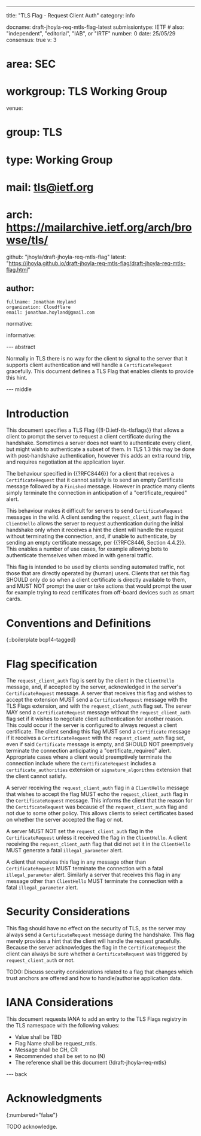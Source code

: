 ---
title: "TLS Flag - Request Client Auth"
category: info

docname: draft-jhoyla-req-mtls-flag-latest
submissiontype: IETF  # also: "independent", "editorial", "IAB", or "IRTF"
number: 0
date: 25/05/29
consensus: true
v: 3
# area: SEC
# workgroup: TLS Working Group
venue:
#  group: TLS
#  type: Working Group
#  mail: tls@ietf.org
#  arch: https://mailarchive.ietf.org/arch/browse/tls/
  github: "jhoyla/draft-jhoyla-req-mtls-flag"
  latest: "https://jhoyla.github.io/draft-jhoyla-req-mtls-flag/draft-jhoyla-req-mtls-flag.html"

author:
 -
    fullname: Jonathan Hoyland
    organization: Cloudflare
    email: jonathan.hoyland@gmail.com

normative:

informative:


--- abstract

Normally in TLS there is no way for the client to signal to the server that it
supports client authentication and will handle a `CertificateRequest`
gracefully. This document defines a TLS Flag that enables clients to provide
this hint.


--- middle

# Introduction

This document specifies a TLS Flag {{!I-D.ietf-tls-tlsflags}} that allows a
client to prompt the server to request a client certificate during the
handshake. Sometimes a server does not want to authenticate every client, but
might wish to authenticate a subset of them. In TLS 1.3 this may be done with
post-handshake authentication, however this adds an extra round trip, and
requires negotiation at the application layer.

The behaviour specified in {{?RFC8446}} for a client that receives a
`CertificateRequest` that it cannot satisfy is to send an empty Certificate
message followed by a `Finished` message. However in practice many clients
simply terminate the connection in anticipation of a "certificate_required"
alert.

This behaviour makes it difficult for servers to send `CertificateRequest`
messages in the wild. A client sending the `request_client_auth` flag in the
`ClientHello` allows the server to request authentication during the initial
handshake only when it receives a hint the client will handle the request
without terminating the connection, and, if unable to authenticate, by sending
an empty certificate message, per {{?RFC8446, Section 4.4.2}}. This enables a
number of use cases, for example allowing bots to authenticate themselves when
mixed in with general traffic.

This flag is intended to be used by clients sending automated traffic, not
those that are directly operated by (human) users. Clients that set this flag
SHOULD only do so when a client certificate is directly available to them, and
MUST NOT prompt the user or take actions that would prompt the user for example
trying to read certificates from off-board devices such as smart cards.

# Conventions and Definitions

{::boilerplate bcp14-tagged}

# Flag specification

The `request_client_auth` flag is sent by the client in the `ClientHello`
message, and, if accepted by the server, acknowledged in the server's
`CertificateRequest` message. A server that receives this flag and wishes to
accept the extension MUST send a `CertificateRequest` message with the TLS
Flags extension, and with the `request_client_auth` flag set. The server MAY
send a `CertificateRequest` message without the `request_client_auth` flag set
if it wishes to negotiate client authentication for another reason. This could
occur if the server is configured to always request a client certificate. The
client sending this flag MUST send a `Certificate` message if it receives a
`CertificateRequest` with the `request_client_auth` flag set, even if said
`Certificate` message is empty, and SHOULD NOT preemptively terminate the
connection anticipating a "certificate_required" alert. Appropriate cases where
a client would preemptively terminate the connection include where the
`CertificateRequest` includes a `certificate_authorities` extension or
`signature_algorithms` extension that the client cannot satisfy.

A server receiving the `request_client_auth` flag in a `ClientHello` message
that wishes to accept the flag MUST echo the `request_client_auth` flag in the
`CertificateRequest` message. This informs the client that the reason for the
`CertificateRequest` was because of the `request_client_auth` flag and not due
to some other policy. This allows clients to select certificates based on
whether the server accepted the flag or not.

A server MUST NOT set the `request_client_auth` flag in the
`CertificateRequest` unless it received the flag in the `ClientHello`. A client
receiving the `request_client_auth` flag that did not set it in the
`ClientHello` MUST generate a fatal `illegal_parameter` alert.

A client that receives this flag in any message other than `CertificateRequest`
MUST terminate the connection with a fatal `illegal_parameter` alert. Similarly
a server that receives this flag in any message other than `ClientHello` MUST
terminate the connection with a fatal `illegal_parameter` alert.

# Security Considerations

This flag should have no effect on the security of TLS, as the server may
always send a `CertificateRequest` message during the handshake. This flag
merely provides a hint that the client will handle the request gracefully.
Because the server acknowledges the flag in the `CertificateRequest` the client
can always be sure whether a `CertificateRequest` was triggered by
`request_client_auth` or not.

TODO: Discuss security considerations related to a flag that changes which
trust anchors are offered and how to handle/authorise application data.

# IANA Considerations

This document requests IANA to add an entry to the TLS Flags registry in the
TLS namespace with the following values:

* Value shall be TBD
* Flag Name shall be request_mtls.
* Message shall be CH, CR
* Recommended shall be set to no (N)
* The reference shall be this document {!draft-jhoyla-req-mtls}

--- back

# Acknowledgments
{:numbered="false"}

TODO acknowledge.

